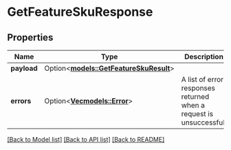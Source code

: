 # GetFeatureSkuResponse

## Properties

Name | Type | Description | Notes
------------ | ------------- | ------------- | -------------
**payload** | Option<[**models::GetFeatureSkuResult**](GetFeatureSkuResult.md)> |  | [optional]
**errors** | Option<[**Vec<models::Error>**](Error.md)> | A list of error responses returned when a request is unsuccessful. | [optional]

[[Back to Model list]](../README.md#documentation-for-models) [[Back to API list]](../README.md#documentation-for-api-endpoints) [[Back to README]](../README.md)


